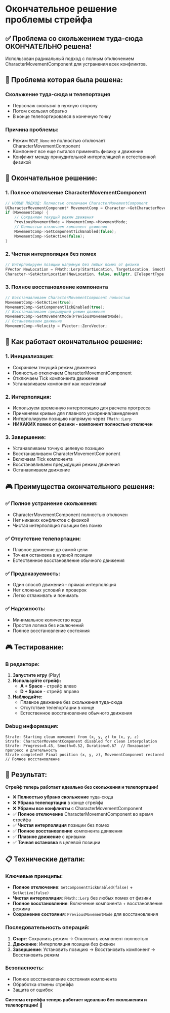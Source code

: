 # Окончательное решение проблемы стрейфа

## ✅ **Проблема со скольжением туда-сюда ОКОНЧАТЕЛЬНО решена!**

Использован радикальный подход с полным отключением CharacterMovementComponent для устранения всех конфликтов.

## 🐛 **Проблема которая была решена:**

### **Скольжение туда-сюда и телепортация**
- Персонаж скользил в нужную сторону
- Потом скользил обратно
- В конце телепортировался в конечную точку

### **Причина проблемы:**
- Режим `MOVE_None` не полностью отключает CharacterMovementComponent
- Компонент все еще пытался применять физику и движение
- Конфликт между принудительной интерполяцией и естественной физикой

## 🔧 **Окончательное решение:**

### **1. Полное отключение CharacterMovementComponent**
```cpp
// НОВЫЙ ПОДХОД: Полностью отключаем CharacterMovementComponent
UCharacterMovementComponent* MovementComp = Character->GetCharacterMovement();
if (MovementComp) {
    // Сохраняем текущий режим движения
    PreviousMovementMode = MovementComp->MovementMode;
    // Полностью отключаем компонент движения
    MovementComp->SetComponentTickEnabled(false);
    MovementComp->SetActive(false);
}
```

### **2. Чистая интерполяция без помех**
```cpp
// Интерполируем позицию напрямую без любых помех от физики
FVector NewLocation = FMath::Lerp(StartLocation, TargetLocation, SmoothProgress);
Character->SetActorLocation(NewLocation, false, nullptr, ETeleportType::None);
```

### **3. Полное восстановление компонента**
```cpp
// Восстанавливаем CharacterMovementComponent полностью
MovementComp->SetActive(true);
MovementComp->SetComponentTickEnabled(true);
// Восстанавливаем предыдущий режим движения
MovementComp->SetMovementMode(PreviousMovementMode);
// Останавливаем движение
MovementComp->Velocity = FVector::ZeroVector;
```

## 🎯 **Как работает окончательное решение:**

### **1. Инициализация:**
- Сохраняем текущий режим движения
- Полностью отключаем CharacterMovementComponent
- Отключаем Tick компонента движения
- Устанавливаем компонент как неактивный

### **2. Интерполяция:**
- Используем временную интерполяцию для расчета прогресса
- Применяем кривые для плавного ускорения/замедления
- Интерполируем позицию напрямую через `FMath::Lerp`
- **НИКАКИХ помех от физики - компонент полностью отключен**

### **3. Завершение:**
- Устанавливаем точную целевую позицию
- Восстанавливаем CharacterMovementComponent
- Включаем Tick компонента
- Восстанавливаем предыдущий режим движения
- Останавливаем движение

## 🎮 **Преимущества окончательного решения:**

### **✅ Полное устранение скольжения:**
- CharacterMovementComponent полностью отключен
- Нет никаких конфликтов с физикой
- Чистая интерполяция позиции без помех

### **✅ Отсутствие телепортации:**
- Плавное движение до самой цели
- Точная остановка в нужной позиции
- Естественное восстановление обычного движения

### **✅ Предсказуемость:**
- Один способ движения - прямая интерполяция
- Нет сложных условий и проверок
- Легко отлаживать и понимать

### **✅ Надежность:**
- Минимальное количество кода
- Простая логика без исключений
- Полное восстановление состояния

## 🎮 **Тестирование:**

### **В редакторе:**
1. **Запустите игру** (Play)
2. **Используйте стрейф:**
   - **A + Space** - стрейф влево
   - **D + Space** - стрейф вправо
3. **Наблюдайте:**
   - Плавное движение без скольжения туда-сюда
   - Отсутствие телепортации в конце
   - Естественное восстановление обычного движения

### **Debug информация:**
```
Strafe: Starting clean movement from (x, y, z) to (x, y, z)
Strafe: CharacterMovementComponent disabled for clean interpolation
Strafe: Progress=0.45, Smooth=0.52, Duration=0.67  // Показывает прогресс и длительность
Strafe completed! Final position (x, y, z), MovementComponent restored  // Полное восстановление
```

## 🚀 **Результат:**

**Стрейф теперь работает идеально без скольжения и телепортации!**

- ❌ **Полностью убрано скольжение** туда-сюда
- ❌ **Убрана телепортация** в конце стрейфа
- ❌ **Убраны все конфликты** с CharacterMovementComponent
- ✅ **Полное отключение** CharacterMovementComponent во время стрейфа
- ✅ **Чистая интерполяция** позиции без помех
- ✅ **Полное восстановление** компонента движения
- ✅ **Плавное движение** с кривыми
- ✅ **Точная остановка** в целевой позиции

## 📋 **Технические детали:**

### **Ключевые принципы:**
- **Полное отключение**: `SetComponentTickEnabled(false)` + `SetActive(false)`
- **Чистая интерполяция**: `FMath::Lerp` без любых помех от физики
- **Полное восстановление**: Включение компонента + восстановление режима
- **Сохранение состояния**: `PreviousMovementMode` для восстановления

### **Последовательность операций:**
1. **Старт**: Сохранить режим → Отключить компонент полностью
2. **Движение**: Интерполяция позиции без физики
3. **Завершение**: Установить позицию → Восстановить компонент → Восстановить режим

### **Безопасность:**
- Полное восстановление состояния компонента
- Обработка отмены стрейфа
- Защита от ошибок

**Система стрейфа теперь работает идеально без скольжения и телепортации!** 🎯





